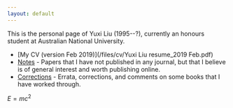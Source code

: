 ```yaml
---
layout: default
---
```


This is the personal page of Yuxi Liu (1995--?), currently an honours student at Australian National University.

* [My CV (version Feb 2019)](/files/cv/Yuxi Liu resume_2019 Feb.pdf)
* [Notes](/notes) - Papers that I have not published in any journal, but that I believe is of general interest and worth publishing online.
* [Corrections](/corrections) - Errata, corrections, and comments on some books that I have worked through.

$E = mc^2$
